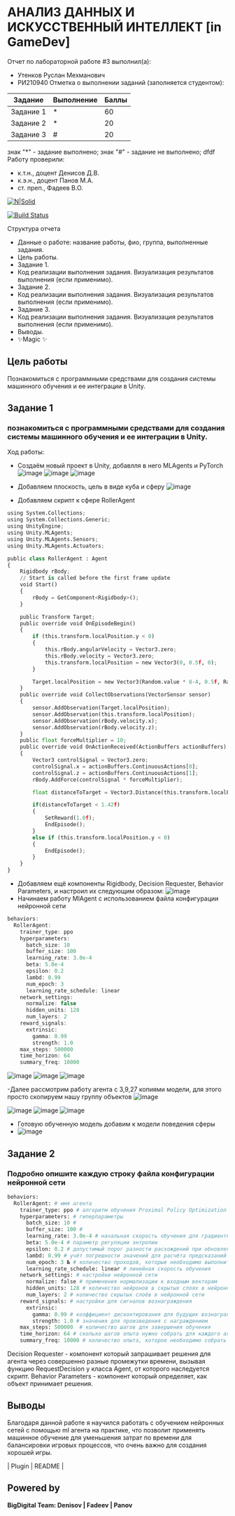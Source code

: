 # АНАЛИЗ ДАННЫХ И ИСКУССТВЕННЫЙ ИНТЕЛЛЕКТ [in GameDev]
Отчет по лабораторной работе #3 выполнил(а):
- Утенков Руслан Мехманович
- РИ210940
Отметка о выполнении заданий (заполняется студентом):

| Задание | Выполнение | Баллы |
| ------ | ------ | ------ |
| Задание 1 | * | 60 |
| Задание 2 | * | 20 |
| Задание 3 | # | 20 |

знак "*" - задание выполнено; знак "#" - задание не выполнено;
dfdf
Работу проверили:
- к.т.н., доцент Денисов Д.В.
- к.э.н., доцент Панов М.А.
- ст. преп., Фадеев В.О.

[![N|Solid](https://cldup.com/dTxpPi9lDf.thumb.png)](https://nodesource.com/products/nsolid)

[![Build Status](https://travis-ci.org/joemccann/dillinger.svg?branch=master)](https://travis-ci.org/joemccann/dillinger)

Структура отчета

- Данные о работе: название работы, фио, группа, выполненные задания.
- Цель работы.
- Задание 1.
- Код реализации выполнения задания. Визуализация результатов выполнения (если применимо).
- Задание 2.
- Код реализации выполнения задания. Визуализация результатов выполнения (если применимо).
- Задание 3.
- Код реализации выполнения задания. Визуализация результатов выполнения (если применимо).
- Выводы.
- ✨Magic ✨

## Цель работы
Познакомиться с программными средствами для создания системы машинного обучения и ее интеграции в Unity.

## Задание 1
### познакомиться с программными средствами для создания системы машинного обучения и ее интеграции в Unity.
Ход работы:
- Создаём новый проект в Unity, добавлля в него MLAgents и PyTorch
![image](https://user-images.githubusercontent.com/77449049/200846995-87b3ca01-d9b4-4d81-9d54-a9d0958b2ff3.png)
![image](https://user-images.githubusercontent.com/77449049/200848470-71c03d89-07cc-4488-bc27-3c820e82bc73.png)
![image](https://user-images.githubusercontent.com/77449049/200849660-5b040c41-53f1-47c2-822c-a0caf09a3b5f.png)


- Добавляем плоскость, цель в виде куба и сферу ![image](https://user-images.githubusercontent.com/77449049/198318367-7a549859-80a1-49c8-b5ad-2d3b062100a9.png)
- Добавляем скрипт к сфере RollerAgent

```py
using System.Collections;
using System.Collections.Generic;
using UnityEngine;
using Unity.MLAgents;
using Unity.MLAgents.Sensors;
using Unity.MLAgents.Actuators;

public class RollerAgent : Agent
{
    Rigidbody rBody;
    // Start is called before the first frame update
    void Start()
    {
        rBody = GetComponent<Rigidbody>();
    }

    public Transform Target;
    public override void OnEpisodeBegin()
    {
        if (this.transform.localPosition.y < 0)
        {
            this.rBody.angularVelocity = Vector3.zero;
            this.rBody.velocity = Vector3.zero;
            this.transform.localPosition = new Vector3(0, 0.5f, 0);
        }

        Target.localPosition = new Vector3(Random.value * 8-4, 0.5f, Random.value * 8-4);
    }
    public override void CollectObservations(VectorSensor sensor)
    {
        sensor.AddObservation(Target.localPosition);
        sensor.AddObservation(this.transform.localPosition);
        sensor.AddObservation(rBody.velocity.x);
        sensor.AddObservation(rBody.velocity.z);
    }
    public float forceMultiplier = 10;
    public override void OnActionReceived(ActionBuffers actionBuffers)
    {
        Vector3 controlSignal = Vector3.zero;
        controlSignal.x = actionBuffers.ContinuousActions[0];
        controlSignal.z = actionBuffers.ContinuousActions[1];
        rBody.AddForce(controlSignal * forceMultiplier);

        float distanceToTarget = Vector3.Distance(this.transform.localPosition, Target.localPosition);

        if(distanceToTarget < 1.42f)
        {
            SetReward(1.0f);
            EndEpisode();
        }
        else if (this.transform.localPosition.y < 0)
        {
            EndEpisode();
        }
    }
}
```
- Добавляем ещё компоненты Rigidbody, Decision Requester, Behavior Parameters, и настроил их следующим образом: 
![image](https://user-images.githubusercontent.com/77449049/198334038-c73a8934-953a-4ef2-8172-b7b5eae3d435.png)
- Начинаем работу MlAgent с использованием файла конфигурации нейронной сети

```js
behaviors:
  RollerAgent:
    trainer_type: ppo
    hyperparameters:
      batch_size: 10
      buffer_size: 100
      learning_rate: 3.0e-4
      beta: 5.0e-4
      epsilon: 0.2
      lambd: 0.99
      num_epoch: 3
      learning_rate_schedule: linear
    network_settings:
      normalize: false
      hidden_units: 128
      num_layers: 2
    reward_signals:
      extrinsic:
        gamma: 0.99
        strength: 1.0
    max_steps: 500000
    time_horizon: 64
    summary_freq: 10000
```
![image](https://user-images.githubusercontent.com/77449049/200870787-cdb2dc3f-044e-4f62-a704-ffcc80468f90.png)
![image](https://user-images.githubusercontent.com/77449049/200885865-d1fd1448-5f61-4da4-92d3-1e2d7566df3b.png)
![image](https://user-images.githubusercontent.com/77449049/200871045-e68f8190-dce3-4666-8611-4b95a20ddb0d.png)

-Далее рассмотрим работу агента с 3,9,27 копиями модели, для этого просто скопируем нашу группу объектов
![image](https://user-images.githubusercontent.com/77449049/200886417-f492ce57-329e-4dda-8e32-4315c11d933a.png)

![image](https://user-images.githubusercontent.com/77449049/200871593-9cfafe7e-cf18-4754-9ea0-1aff9627f5b2.png)
![image](https://user-images.githubusercontent.com/77449049/200871613-5255f70f-600b-4234-bade-1815bab0c4a0.png)
![image](https://user-images.githubusercontent.com/77449049/200871643-015866dd-29bb-4e36-9d26-26ca716ef92f.png)

- Готовую обученную модель добавим к модели поведения сферы
- ![image](https://user-images.githubusercontent.com/77449049/200874244-0abc7b69-6749-423f-b87e-1b10e9214028.png)

## Задание 2
### Подробно опишите каждую строку файла конфигурации нейронной сети
```py
behaviors:
  RollerAgent: # имя агента
    trainer_type: ppo # алгоритм обучения Proximal Policy Optimization
    hyperparameters: # гиперпараметры
      batch_size: 10 #
      buffer_size: 100 #
      learning_rate: 3.0e-4 # начальная скорость обучения для градиентного спуска
      beta: 5.0e-4 # параметр регуляции энтропии
      epsilon: 0.2 # допустимый порог разности расхождений при обновлении с градиентным спуском
      lambd: 0.99 # учёт погрешности значений для расчёта предсказаний
      num_epoch: 3 № # количество проходов, которые необходимо выполнить через буфер опыта при выполнении оптимизации
      learning_rate_schedule: linear # линейная скорость обучения
    network_settings: # настройки нейронной сети
      normalize: false # применения нормализации к входным векторам
      hidden_units: 128 # количество нейронов в скрытых слоях в нейронной сети
      num_layers: 2 # количество скрытых слоёв в нейронной сети
    reward_signals: # настройки для сигналов вознаграждения
      extrinsic:
        gamma: 0.99 # коэффициент дисконтирования для будущих вознаграждений, поступающих от окружающей среды
        strength: 1.0 # значения для произведения с награждением
    max_steps: 500000  # количество шагов для завершения обучения
    time_horizon: 64 # сколько шагов опыта нужно собрать для каждого агента
    summary_freq: 10000 # количество опыта, которое необходимо собрать перед созданием и отображением статистики обучения
```
Decision Requester - компонент который запрашивает решения для агента через совершенно разные промежутки времени, вызывая функцию RequestDecision у класса Agent, от которого наследуется скрипт.
Behavior Parameters - компонент который определяет, как объект принимает решения.
## Выводы

Благодаря данной работе я научился работать с обучением нейронных сетей с помощью ml агента на практике, что позволит применять машинное обучение для уменьшения затрат
по времени для балансировки игровых процессов, что очень важно для создания хорошей игры.

| Plugin | README |

## Powered by

**BigDigital Team: Denisov | Fadeev | Panov**
